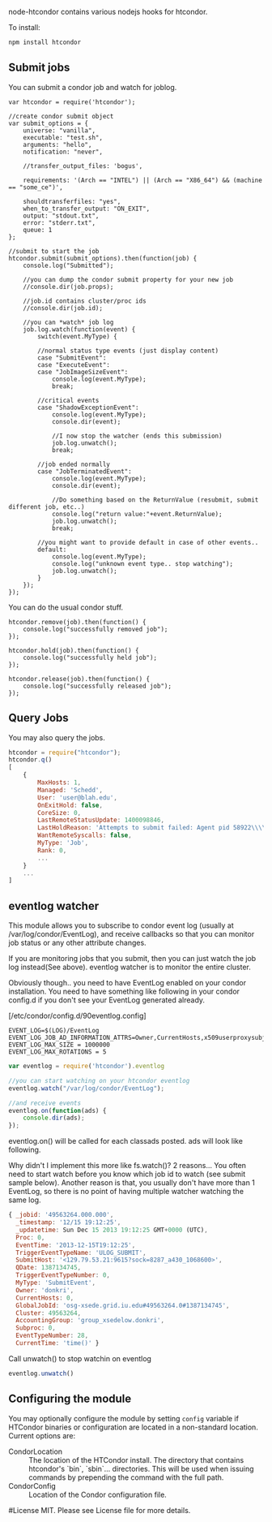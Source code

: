 node-htcondor contains various nodejs hooks for htcondor.

To install:

```bash
npm install htcondor
```

## Submit jobs

You can submit a condor job and watch for joblog.

```
var htcondor = require('htcondor');

//create condor submit object
var submit_options = {
    universe: "vanilla",
    executable: "test.sh",
    arguments: "hello",
    notification: "never",

    //transfer_output_files: 'bogus',

    requirements: '(Arch == "INTEL") || (Arch == "X86_64") && (machine == "some_ce")',

    shouldtransferfiles: "yes",
    when_to_transfer_output: "ON_EXIT",
    output: "stdout.txt",
    error: "stderr.txt",
    queue: 1
};

//submit to start the job
htcondor.submit(submit_options).then(function(job) {
    console.log("Submitted");

    //you can dump the condor submit property for your new job
    //console.dir(job.props);

    //job.id contains cluster/proc ids
    //console.dir(job.id);

    //you can *watch* job log
    job.log.watch(function(event) {
        switch(event.MyType) {

        //normal status type events (just display content)
        case "SubmitEvent":
        case "ExecuteEvent":
        case "JobImageSizeEvent":
            console.log(event.MyType);
            break;

        //critical events
        case "ShadowExceptionEvent":
            console.log(event.MyType);
            console.dir(event);

            //I now stop the watcher (ends this submission)
            job.log.unwatch();
            break;

        //job ended normally
        case "JobTerminatedEvent":
            console.log(event.MyType);
            console.dir(event);

            //Do something based on the ReturnValue (resubmit, submit different job, etc..)
            console.log("return value:"+event.ReturnValue);
            job.log.unwatch();
            break;

        //you might want to provide default in case of other events..
        default:
            console.log(event.MyType);
            console.log("unknown event type.. stop watching");
            job.log.unwatch();
        }
    });
});

```

You can do the usual condor stuff.

```
htcondor.remove(job).then(function() {
    console.log("successfully removed job");
});
```

```
htcondor.hold(job).then(function() {
    console.log("successfully held job");
});
```

```
htcondor.release(job).then(function() {
    console.log("successfully released job");
});
```

## Query Jobs

You may also query the jobs.  

```javascript
htcondor = require("htcondor");
htcondor.q()
[
    {
        MaxHosts: 1,
        Managed: 'Schedd',
        User: 'user@blah.edu',
        OnExitHold: false,
        CoreSize: 0,
        LastRemoteStatusUpdate: 1400098846,
        LastHoldReason: 'Attempts to submit failed: Agent pid 58922\\\\n',
        WantRemoteSyscalls: false,
        MyType: 'Job',
        Rank: 0,
        ...
    }
    ...
]
```



## eventlog watcher

This module allows you to subscribe to condor event log (usually at /var/log/condor/EventLog), and receive callbacks so that you can monitor job status or any other attribute changes.

If you are monitoring jobs that you submit, then you can just watch the job log instead(See above). eventlog watcher is to monitor the entire cluster.

Obviously though.. you need to have EventLog enabled on your condor installation. You need to have something like following in your condor config.d if you don't see your EventLog generated already.

[/etc/condor/config.d/90eventlog.config]
```
EVENT_LOG=$(LOG)/EventLog
EVENT_LOG_JOB_AD_INFORMATION_ATTRS=Owner,CurrentHosts,x509userproxysubject,AccountingGroup,GlobalJobId,QDate,JobStartDate,JobCurrentStartDate,JobFinishedHookDone,MATCH_EXP_JOBGLIDEIN_Site,RemoteHost
EVENT_LOG_MAX_SIZE = 1000000
EVENT_LOG_MAX_ROTATIONS = 5
```

```javascript
var eventlog = require('htcondor').eventlog

//you can start watching on your htcondor eventlog
eventlog.watch("/var/log/condor/EventLog");

//and receive events
eventlog.on(function(ads) {
    console.dir(ads);
});
````

eventlog.on() will be called for each classads posted. ads will look like following.

Why didn't I implement this more like fs.watch()? 2 reasons... You often need to start watch before you know which job id to watch (see submit sample below). Another reason is that, you usually don't have more than 1 EventLog, so there is no point of having multiple watcher watching the same log.

```javascript
{ _jobid: '49563264.000.000',
  _timestamp: '12/15 19:12:25',
  _updatetime: Sun Dec 15 2013 19:12:25 GMT+0000 (UTC),
  Proc: 0,
  EventTime: '2013-12-15T19:12:25',
  TriggerEventTypeName: 'ULOG_SUBMIT',
  SubmitHost: '<129.79.53.21:9615?sock=8287_a430_1068600>',
  QDate: 1387134745,
  TriggerEventTypeNumber: 0,
  MyType: 'SubmitEvent',
  Owner: 'donkri',
  CurrentHosts: 0,
  GlobalJobId: 'osg-xsede.grid.iu.edu#49563264.0#1387134745',
  Cluster: 49563264,
  AccountingGroup: 'group_xsedelow.donkri',
  Subproc: 0,
  EventTypeNumber: 28,
  CurrentTime: 'time()' }
```

Call unwatch() to stop watchin on eventlog

```javascript
eventlog.unwatch()
```

## Configuring the module

You may optionally configure the module by setting `config` variable if HTCondor binaries or configuration are located in a non-standard location.  Current options are:

<dl>
  <dt>CondorLocation</dt>
  <dd>The location of the HTCondor install.  The directory that contains htcondor's `bin`, `sbin`... directories.  This will be used when issuing commands by prepending the command with the full path.</dd>

  <dt>CondorConfig</dt>
  <dd>Location of the Condor configuration file.</dd>
</dl>

#License
MIT. Please see License file for more details.
